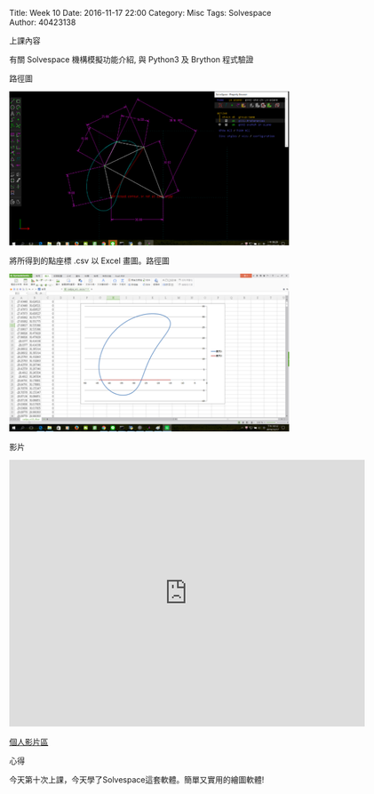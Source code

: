 Title: Week 10
Date: 2016-11-17 22:00
Category: Misc
Tags: Solvespace
Author: 40423138

上課內容

<!-- PELICAN_END_SUMMARY -->


<p>有關 Solvespace 機構模擬功能介紹, 與 Python3 及 Brython 程式驗證<p>

<p>路徑圖</p>

<img src="../data/image/W10-1.png" width="800" />


<p>將所得到的點座標 .csv 以 Excel 畫圖。路徑圖</p>

<img src="../data/image/W10-2.png" width="800" />




<p>影片</p>

<iframe src="https://player.vimeo.com/video/198369023" width="640" height="480" frameborder="0" webkitallowfullscreen mozallowfullscreen allowfullscreen></iframe>





<p><a href="https://vimeo.com/user60053503">個人影片區</a></p>







<p>心得<p>

今天第十次上課，今天學了Solvespace這套軟體。簡單又實用的繪圖軟體!


